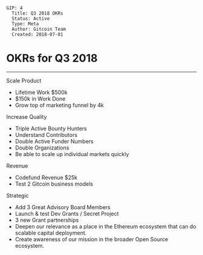     GIP: 4
      Title: Q3 2018 OKRs
      Status: Active
      Type: Meta
      Author: Gitcoin Team
      Created: 2018-07-01

# OKRs for Q3 2018
------------


Scale Product
- Lifetime Work $500k
- $150k in Work Done
- Grow top of marketing funnel by 4k

Increase Quality
- Triple Active Bounty Hunters
- Understand Contributors
- Double Active Funder Numbers
- Double Organizations
- Be able to scale up individual markets quickly

Revenue
- Codefund Revenue $25k
- Test 2 Gitcoin business models

Strategic
- Add 3 Great Advisory Board Members
- Launch & test Dev Grants / Secret Project
- 3 new Grant partnerships
- Deepen our relevance as a place in the Ethereum ecosystem that can do scalable capital deployment.
- Create awareness of our mission in the broader Open Source ecosystem.
